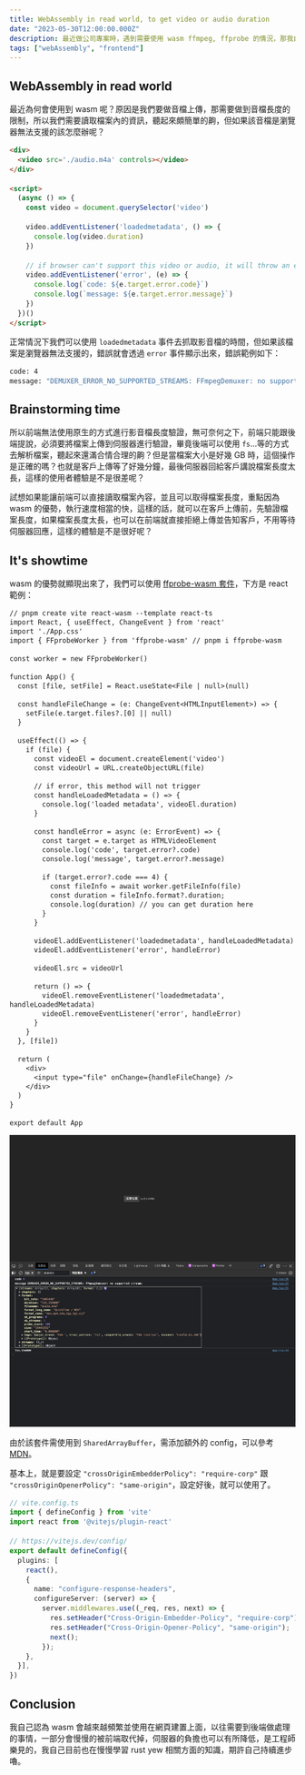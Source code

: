```yaml
---
title: WebAssembly in read world, to get video or audio duration
date: "2023-05-30T12:00:00.000Z"
description: 最近做公司專案時，遇到需要使用 wasm ffmpeg, ffprobe 的情況，那我自己認為這種情況會越來越多，所以我想來探討一下 wasm 的使用情境，及如何使用 wasm，外加其實我最近也在花時間學習 rust 這語言。
tags: ["webAssembly", "frontend"]
---
```


## WebAssembly in read world

最近為何會使用到 wasm 呢？原因是我們要做音檔上傳，那需要做到音檔長度的限制，所以我們需要讀取檔案內的資訊，聽起來頗簡單的齁，但如果該音檔是瀏覽器無法支援的該怎麼辦呢？

```html
<div>
  <video src='./audio.m4a' controls></video>
</div> 

<script>
  (async () => {
    const video = document.querySelector('video')
  
    video.addEventListener('loadedmetadata', () => {
      console.log(video.duration)
    })
  
    // if browser can't support this video or audio, it will throw an error
    video.addEventListener('error', (e) => {
      console.log(`code: ${e.target.error.code}`)
      console.log(`message: ${e.target.error.message}`)
    })
  })()
</script>
```

正常情況下我們可以使用 `loadedmetadata` 事件去抓取影音檔的時間，但如果該檔案是瀏覽器無法支援的，錯誤就會透過 `error` 事件顯示出來，錯誤範例如下：

```bash
code: 4
message: "DEMUXER_ERROR_NO_SUPPORTED_STREAMS: FFmpegDemuxer: no supported streams"
```

## Brainstorming time

所以前端無法使用原生的方式進行影音檔長度驗證，無可奈何之下，前端只能跟後端提說，必須要將檔案上傳到伺服器進行驗證，畢竟後端可以使用 `fs`...等的方式去解析檔案，聽起來還滿合情合理的齁？但是當檔案大小是好幾 GB 時，這個操作是正確的嗎？也就是客戶上傳等了好幾分鐘，最後伺服器回給客戶講說檔案長度太長，這樣的使用者體驗是不是很差呢？

試想如果能讓前端可以直接讀取檔案內容，並且可以取得檔案長度，重點因為 wasm 的優勢，執行速度相當的快，這樣的話，就可以在客戶上傳前，先驗證檔案長度，如果檔案長度太長，也可以在前端就直接拒絕上傳並告知客戶，不用等待伺服器回應，這樣的體驗是不是很好呢？

## It's showtime

wasm 的優勢就顯現出來了，我們可以使用 [ffprobe-wasm 套件](https://www.npmjs.com/package/ffprobe-wasm?activeTab=dependents)，下方是 react 範例：

```tsx
// pnpm create vite react-wasm --template react-ts
import React, { useEffect, ChangeEvent } from 'react'
import './App.css'
import { FFprobeWorker } from 'ffprobe-wasm' // pnpm i ffprobe-wasm

const worker = new FFprobeWorker()

function App() {
  const [file, setFile] = React.useState<File | null>(null)

  const handleFileChange = (e: ChangeEvent<HTMLInputElement>) => {
    setFile(e.target.files?.[0] || null)
  }

  useEffect(() => {
    if (file) {
      const videoEl = document.createElement('video')
      const videoUrl = URL.createObjectURL(file)

      // if error, this method will not trigger
      const handleLoadedMetadata = () => {
        console.log('loaded metadata', videoEl.duration)
      }

      const handleError = async (e: ErrorEvent) => {
        const target = e.target as HTMLVideoElement
        console.log('code', target.error?.code)
        console.log('message', target.error?.message)

        if (target.error?.code === 4) {
          const fileInfo = await worker.getFileInfo(file)
          const duration = fileInfo.format?.duration;
          console.log(duration) // you can get duration here
        }
      }

      videoEl.addEventListener('loadedmetadata', handleLoadedMetadata)
      videoEl.addEventListener('error', handleError)

      videoEl.src = videoUrl

      return () => {
        videoEl.removeEventListener('loadedmetadata', handleLoadedMetadata)
        videoEl.removeEventListener('error', handleError)
      }
    }
  }, [file])

  return (
    <div>
      <input type="file" onChange={handleFileChange} />
    </div>
  )
}

export default App
```

<img src='../../../src/assets/wasm-in-real-world.png' alt='image'>
<br>

由於該套件需使用到 `SharedArrayBuffer`，需添加額外的 config，可以參考 [MDN](https://developer.mozilla.org/en-US/docs/Web/JavaScript/Reference/Global_Objects/SharedArrayBuffer)。

基本上，就是要設定 ``"crossOriginEmbedderPolicy": "require-corp"`` 跟 ``"crossOriginOpenerPolicy": "same-origin"``，設定好後，就可以使用了。

```ts
// vite.config.ts
import { defineConfig } from 'vite'
import react from '@vitejs/plugin-react'

// https://vitejs.dev/config/
export default defineConfig({
  plugins: [
    react(),
    {
      name: "configure-response-headers",
      configureServer: (server) => {
        server.middlewares.use((_req, res, next) => {
          res.setHeader("Cross-Origin-Embedder-Policy", "require-corp");
          res.setHeader("Cross-Origin-Opener-Policy", "same-origin");
          next();
        });
    },
  }],
})
```

## Conclusion

我自己認為 wasm 會越來越頻繁並使用在網頁建置上面，以往需要到後端做處理的事情，一部分會慢慢的被前端取代掉，伺服器的負擔也可以有所降低，是工程師樂見的，我自己目前也在慢慢學習 rust yew 相關方面的知識，期許自己持續進步嚕。
